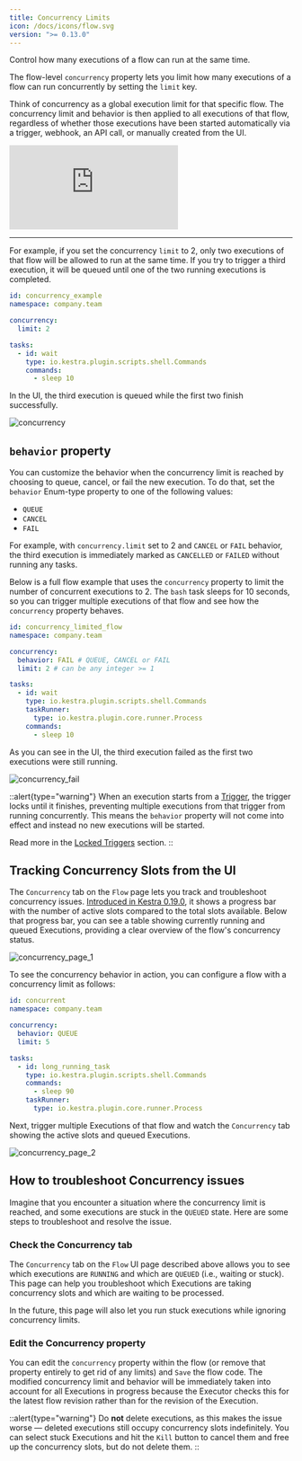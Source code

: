 ```yaml
---
title: Concurrency Limits
icon: /docs/icons/flow.svg
version: ">= 0.13.0"
---
```


Control how many executions of a flow can run at the same time.

The flow-level `concurrency` property lets you limit how many executions of a flow can run concurrently by setting the `limit` key.

Think of concurrency as a global execution limit for that specific flow. The concurrency limit and behavior is then applied to all executions of that flow, regardless of whether those executions have been started automatically via a trigger, webhook, an API call, or manually created from the UI.

<div class="video-container">
  <iframe src="https://www.youtube.com/embed/lDGOqqMyQEo?si=01KzCswO3dHdhYdt" title="YouTube video player" frameborder="0" allow="accelerometer; autoplay; clipboard-write; encrypted-media; gyroscope; picture-in-picture; web-share" referrerpolicy="strict-origin-when-cross-origin" allowfullscreen></iframe>
</div>

---

For example, if you set the concurrency `limit` to 2, only two executions of that flow will be allowed to run at the same time. If you try to trigger a third execution, it will be queued until one of the two running executions is completed.

```yaml
id: concurrency_example
namespace: company.team

concurrency:
  limit: 2

tasks:
  - id: wait
    type: io.kestra.plugin.scripts.shell.Commands
    commands:
      - sleep 10

```

In the UI, the third execution is queued while the first two finish successfully.

![concurrency](/docs/workflow-components/concurrency.png)

## `behavior` property

You can customize the behavior when the concurrency limit is reached by choosing to queue, cancel, or fail the new execution. To do that, set the `behavior` Enum-type property to one of the following values:

- `QUEUE`
- `CANCEL`
- `FAIL`

For example, with `concurrency.limit` set to 2 and `CANCEL` or `FAIL` behavior, the third execution is immediately marked as `CANCELLED` or `FAILED` without running any tasks.

Below is a full flow example that uses the `concurrency` property to limit the number of concurrent executions to 2. The `bash` task sleeps for 10 seconds, so you can trigger multiple executions of that flow and see how the `concurrency` property behaves.

```yaml
id: concurrency_limited_flow
namespace: company.team

concurrency:
  behavior: FAIL # QUEUE, CANCEL or FAIL
  limit: 2 # can be any integer >= 1

tasks:
  - id: wait
    type: io.kestra.plugin.scripts.shell.Commands
    taskRunner:
      type: io.kestra.plugin.core.runner.Process
    commands:
      - sleep 10
```

As you can see in the UI, the third execution failed as the first two executions were still running.

![concurrency_fail](/docs/workflow-components/concurrency_fail.png)

::alert{type="warning"}
When an execution starts from a [Trigger](./07.triggers/index.md), the trigger locks until it finishes, preventing multiple executions from that trigger from running concurrently. This means the `behavior` property will not come into effect and instead no new executions will be started.

Read more in the [Locked Triggers](./07.triggers/index.md#locked-triggers) section.
::

## Tracking Concurrency Slots from the UI

The `Concurrency` tab on the `Flow` page lets you track and troubleshoot concurrency issues. [Introduced in Kestra 0.19.0](https://github.com/kestra-io/kestra/issues/4721#event-14422957135), it shows a progress bar with the number of active slots compared to the total slots available. Below that progress bar, you can see a table showing currently running and queued Executions, providing a clear overview of the flow's concurrency status.

![concurrency_page_1](/docs/workflow-components/concurrency/concurrency_page_1.png)

To see the concurrency behavior in action, you can configure a flow with a concurrency limit as follows:

```yaml
id: concurrent
namespace: company.team

concurrency:
  behavior: QUEUE
  limit: 5

tasks:
  - id: long_running_task
    type: io.kestra.plugin.scripts.shell.Commands
    commands:
      - sleep 90
    taskRunner:
      type: io.kestra.plugin.core.runner.Process
```

Next, trigger multiple Executions of that flow and watch the `Concurrency` tab showing the active slots and queued Executions.

![concurrency_page_2](/docs/workflow-components/concurrency/concurrency_page_2.png)


## How to troubleshoot Concurrency issues

Imagine that you encounter a situation where the concurrency limit is reached, and some executions are stuck in the `QUEUED` state. Here are some steps to troubleshoot and resolve the issue.

### Check the Concurrency tab

The `Concurrency` tab on the `Flow` UI page described above allows you to see which executions are `RUNNING` and which are `QUEUED` (i.e., waiting or stuck). This page can help you troubleshoot which Executions are taking concurrency slots and which are waiting to be processed.

In the future, this page will also let you run stuck executions while ignoring concurrency limits.

### Edit the Concurrency property

You can edit the `concurrency` property within the flow (or remove that property entirely to get rid of any limits) and `Save` the flow code. The modified concurrency limit and behavior will be immediately taken into account for all Executions in progress because the Executor checks this for the latest flow revision rather than for the revision of the Execution.

::alert{type="warning"}
Do **not** delete executions, as this makes the issue worse — deleted executions still occupy concurrency slots indefinitely. You can select stuck Executions and hit the `Kill` button to cancel them and free up the concurrency slots, but do not delete them.
::

